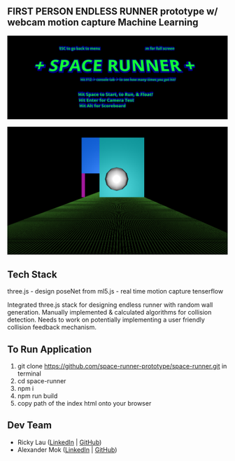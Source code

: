 ## FIRST PERSON ENDLESS RUNNER prototype w/ webcam motion capture Machine Learning

![space-runner-homescreen](./space-runner.png)

![space-runner-gameplay](./space-runner-gameplay.png)

## Tech Stack

three.js - design
poseNet from ml5.js - real time motion capture
tenserflow

Integrated three.js stack for designing endless runner with random wall generation.
Manually implemented & calculated algorithms for collision detection.
Needs to work on potentially implementing a user friendly collision feedback mechanism.

## To Run Application

1. git clone https://github.com/space-runner-prototype/space-runner.git in terminal
2. cd space-runner
3. npm i
4. npm run build
5. copy path of the index html onto your browser

## Dev Team

- Ricky Lau ([LinkedIn](https://www.linkedin.com/in/rickylaudev) | [GitHub](https://github.com/rickylaufitness))
- Alexander Mok ([LinkedIn](https://www.linkedin.com/in/mok-alexander/) | [GitHub](https://github.com/MistuhMok))
